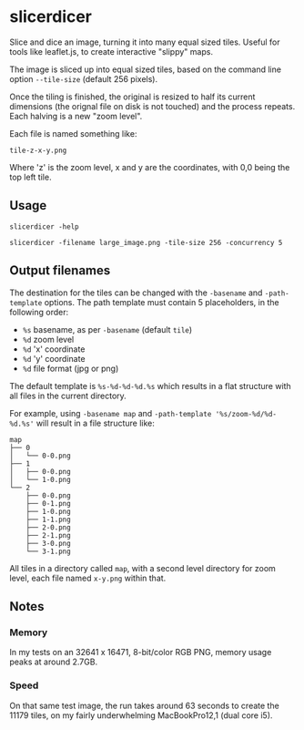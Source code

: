 # slicerdicer

Slice and dice an image, turning it into many equal sized tiles. Useful
for tools like leaflet.js, to create interactive "slippy" maps.

The image is sliced up into equal sized tiles, based on the command line
option `--tile-size` (default 256 pixels).

Once the tiling is finished, the original is resized to half its current
dimensions (the orignal file on disk is not touched) and the process repeats.
Each halving is a new "zoom level".

Each file is named something like:

    tile-z-x-y.png

Where 'z' is the zoom level, x and y are the coordinates, with 0,0 being
the top left tile.

## Usage

    slicerdicer -help

    slicerdicer -filename large_image.png -tile-size 256 -concurrency 5

## Output filenames

The destination for the tiles can be changed with the `-basename` and
`-path-template` options. The path template must contain 5 placeholders,
in the following order:

* `%s` basename, as per `-basename` (default `tile`)
* `%d` zoom level
* `%d` 'x' coordinate
* `%d` 'y' coordinate
* `%d` file format (jpg or png)

The default template is `%s-%d-%d-%d.%s` which results in a flat structure
with all files in the current directory.

For example, using `-basename map` and
`-path-template '%s/zoom-%d/%d-%d.%s'` will result in a file structure like:

    map
    ├── 0
    │   └── 0-0.png
    ├── 1
    │   ├── 0-0.png
    │   └── 1-0.png
    └── 2
        ├── 0-0.png
        ├── 0-1.png
        ├── 1-0.png
        ├── 1-1.png
        ├── 2-0.png
        ├── 2-1.png
        ├── 3-0.png
        └── 3-1.png

All tiles in a directory called `map`, with a second level directory for zoom
level, each file named `x-y.png` within that.

## Notes

### Memory

In my tests on an 32641 x 16471, 8-bit/color RGB PNG, memory usage peaks at
around 2.7GB.

### Speed

On that same test image, the run takes around 63 seconds to create the 11179
tiles, on my fairly underwhelming MacBookPro12,1 (dual core i5).
